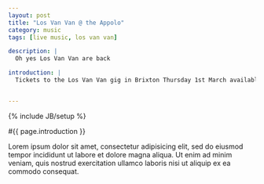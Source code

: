 ```yaml
---
layout: post
title: "Los Van Van @ the Appolo"
category: music
tags: [live music, los van van]

description: |
  Oh yes Los Van Van are back

introduction: |
  Tickets to the Los Van Van gig in Brixton Thursday 1st March available from DJ Dr Jim at all our events - no booking fee


---
```


{% include JB/setup %}

#{{ page.introduction }}

Lorem ipsum dolor sit amet, consectetur adipisicing elit, sed do eiusmod tempor
incididunt ut labore et dolore magna aliqua. Ut enim ad minim veniam, quis
nostrud exercitation ullamco laboris nisi ut aliquip ex ea commodo consequat.
